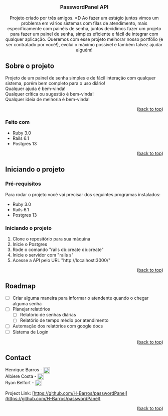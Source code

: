 <div id="top"></div>

<h3 align="center">PasswordPanel API</h3>

  <p align="center">
    Projeto criado por três amigos. =D
    Ao fazer um estágio juntos vimos um problema em vários sistemas com filas de atendimento, mais especificamente com painéis de senha, juntos decidimos fazer um projeto para fazer um painel de senha, simples eficiente e fácil de integrar com qualquer aplicação.
    Queremos com esse projeto melhorar nosso portfólio (e ser contratado por você!), evolui o máximo possível e também talvez ajudar alguém!
  </p>

## Sobre o projeto

Projeto de um painel de senha simples e de fácil interação com qualquer sistema, porém bem completo para o uso diário! <br>
Qualquer ajuda é bem-vinda!<br>
Qualquer crítica ou sugestão é bem-vinda!<br>
Qualquer ideia de melhoria é bem-vinda!

<p align="right">(<a href="#top">back to top</a>)</p>



### Feito com

* Ruby 3.0
* Rails 6.1
* Postgres 13

<p align="right">(<a href="#top">back to top</a>)</p>



<!-- GETTING STARTED -->
## Iniciando o projeto

### Pré-requisitos

Para rodar o projeto você vai precisar dos seguintes programas instalados:

* Ruby 3.0
* Rails 6.1
* Postgres 13

### Iniciando o projeto

1. Clone o repositório para sua máquina
2. Inicie o Postgres
3. Rode o comando "rails db:create db:create"
4. Inicie o servidor com "rails s"
5. Acesse a API pelo URL "http://localhost:3000/"

<p align="right">(<a href="#top">back to top</a>)</p>

<!-- ROADMAP -->
## Roadmap

- [ ] Criar alguma maneira para informar o atendente quando o chegar alguma senha
- [ ] Planejar relatórios
  - [ ] Relatório de senhas diárias
  - [ ] Relatório de tempo médio por atendimento
- [ ] Automação dos relatórios com google docs
- [ ] Sistema de Login

<p align="right">(<a href="#top">back to top</a>)</p>


<!-- CONTACT -->
## Contact

Henrique Barros - <a href="https://www.linkedin.com/in/henrique-barros-71b006214/" target="blank"><img align="center" src="https://cdn.jsdelivr.net/npm/simple-icons@3.0.1/icons/linkedin.svg" alt="Barros" height="20" width="20" /></a><br>
Albiere Costa - <a href="https://www.linkedin.com/in/albiere-costa-a94306145/" target="blank"><img align="center" src="https://cdn.jsdelivr.net/npm/simple-icons@3.0.1/icons/linkedin.svg" alt="Barros" height="20" width="20" /></a><br>
Ryan Belfort - <a href="https://www.linkedin.com/in/ryan-henrique-assis-b751581b4/" target="blank"><img align="center" src="https://cdn.jsdelivr.net/npm/simple-icons@3.0.1/icons/linkedin.svg" alt="Barros" height="20" width="20" /></a><br>

Project Link: [https://github.com/H-Barros/passwordPanel](https://github.com/H-Barros/passwordPanel)

<p align="right">(<a href="#top">back to top</a>)</p>



<!-- MARKDOWN LINKS & IMAGES -->
<!-- https://www.markdownguide.org/basic-syntax/#reference-style-links -->
[contributors-shield]: https://img.shields.io/github/contributors/github_username/repo_name.svg?style=for-the-badge
[contributors-url]: https://github.com/github_username/repo_name/graphs/contributors
[forks-shield]: https://img.shields.io/github/forks/github_username/repo_name.svg?style=for-the-badge
[forks-url]: https://github.com/github_username/repo_name/network/members
[stars-shield]: https://img.shields.io/github/stars/github_username/repo_name.svg?style=for-the-badge
[stars-url]: https://github.com/github_username/repo_name/stargazers
[issues-shield]: https://img.shields.io/github/issues/github_username/repo_name.svg?style=for-the-badge
[issues-url]: https://github.com/github_username/repo_name/issues
[license-shield]: https://img.shields.io/github/license/github_username/repo_name.svg?style=for-the-badge
[license-url]: https://github.com/github_username/repo_name/blob/master/LICENSE.txt
[linkedin-shield]: https://img.shields.io/badge/-LinkedIn-black.svg?style=for-the-badge&logo=linkedin&colorB=555
[linkedin-url]: https://linkedin.com/in/linkedin_username
[product-screenshot]: images/screenshot.png
